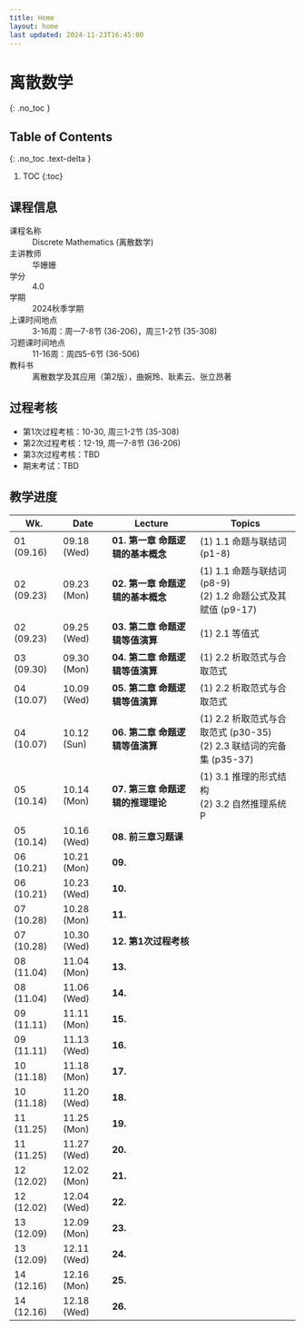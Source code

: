 ```yaml
---
title: Home
layout: home
last updated: 2024-11-23T16:45:00
---
```

# 离散数学
{: .no_toc }

## Table of Contents
{: .no_toc .text-delta }

1. TOC
{:toc}

## 课程信息

<dl>
  <dt>课程名称</dt>
  <dd>Discrete Mathematics (离散数学)</dd>
  <dt>主讲教师</dt>
  <dd>华姗姗</dd>
  <dt>学分</dt>
  <dd>4.0</dd>
  <dt>学期</dt>
  <dd>2024秋季学期</dd>
  <dt>上课时间地点</dt>
  <dd>3-16周：周一7-8节 (36-206)，周三1-2节 (35-308)</dd>
  <dt>习题课时间地点</dt>
  <dd>11-16周：周四5-6节 (36-506)</dd>
  <dt>教科书</dt>
  <dd>离散数学及其应用（第2版），曲婉玲、耿素云、张立昂著</dd>
</dl>

## 过程考核

- 第1次过程考核：10-30, 周三1-2节 (35-308)
- 第2次过程考核：12-19, 周一7-8节 (36-206)
- 第3次过程考核：TBD
- 期末考试：TBD

## 教学进度

| Wk.        | Date        | Lecture               | Topics                                                 |
| ---------- | ----------- | --------------------- | ------------------------------------------------------ |
| 01 (09.16) | 09.18 (Wed) | **01. 第一章 命题逻辑的基本概念** | (1) 1.1 命题与联结词 (p1-8)                                  |
| 02 (09.23) | 09.23 (Mon) | **02. 第一章 命题逻辑的基本概念** | (1) 1.1 命题与联结词 (p8-9)<br>(2) 1.2 命题公式及其赋值 (p9-17)      |
| 02 (09.23) | 09.25 (Wed) | **03. 第二章 命题逻辑等值演算**  | (1) 2.1 等值式                                            |
| 03 (09.30) | 09.30 (Mon) | **04. 第二章 命题逻辑等值演算**  | (1) 2.2 析取范式与合取范式                                      |
| 04 (10.07) | 10.09 (Wed) | **05. 第二章 命题逻辑等值演算**  | (1) 2.2 析取范式与合取范式                                      |
| 04 (10.07) | 10.12 (Sun) | **06. 第二章 命题逻辑等值演算**  | (1) 2.2 析取范式与合取范式 (p30-35)<br>(2) 2.3 联结词的完备集 (p35-37) |
| 05 (10.14) | 10.14 (Mon) | **07. 第三章 命题逻辑的推理理论** | (1) 3.1 推理的形式结构<br>(2) 3.2 自然推理系统 P                    |
| 05 (10.14) | 10.16 (Wed) | **08. 前三章习题课**        |                                                        |
| 06 (10.21) | 10.21 (Mon) | **09.**               |                                                        |
| 06 (10.21) | 10.23 (Wed) | **10.**               |                                                        |
| 07 (10.28) | 10.28 (Mon) | **11.**               |                                                        |
| 07 (10.28) | 10.30 (Wed) | **12. 第1次过程考核**       |                                                        |
| 08 (11.04) | 11.04 (Mon) | **13.**               |                                                        |
| 08 (11.04) | 11.06 (Wed) | **14.**               |                                                        |
| 09 (11.11) | 11.11 (Mon) | **15.**               |                                                        |
| 09 (11.11) | 11.13 (Wed) | **16.**               |                                                        |
| 10 (11.18) | 11.18 (Mon) | **17.**               |                                                        |
| 10 (11.18) | 11.20 (Wed) | **18.**               |                                                        |
| 11 (11.25) | 11.25 (Mon) | **19.**               |                                                        |
| 11 (11.25) | 11.27 (Wed) | **20.**               |                                                        |
| 12 (12.02) | 12.02 (Mon) | **21.**               |                                                        |
| 12 (12.02) | 12.04 (Wed) | **22.**               |                                                        |
| 13 (12.09) | 12.09 (Mon) | **23.**               |                                                        |
| 13 (12.09) | 12.11 (Wed) | **24.**               |                                                        |
| 14 (12.16) | 12.16 (Mon) | **25.**               |                                                        |
| 14 (12.16) | 12.18 (Wed) | **26.**               |                                                        |

